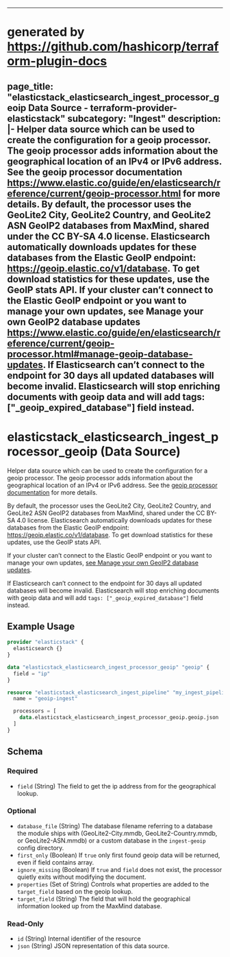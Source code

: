 
---
# generated by https://github.com/hashicorp/terraform-plugin-docs
page_title: "elasticstack_elasticsearch_ingest_processor_geoip Data Source - terraform-provider-elasticstack"
subcategory: "Ingest"
description: |-
  Helper data source which can be used to create the configuration for a geoip processor. The geoip processor adds information about the geographical location of an IPv4 or IPv6 address. See the geoip processor documentation https://www.elastic.co/guide/en/elasticsearch/reference/current/geoip-processor.html for more details.
  By default, the processor uses the GeoLite2 City, GeoLite2 Country, and GeoLite2 ASN GeoIP2 databases from MaxMind, shared under the CC BY-SA 4.0 license. Elasticsearch automatically downloads updates for these databases from the Elastic GeoIP endpoint: https://geoip.elastic.co/v1/database. To get download statistics for these updates, use the GeoIP stats API.
  If your cluster can’t connect to the Elastic GeoIP endpoint or you want to manage your own updates, see Manage your own GeoIP2 database updates https://www.elastic.co/guide/en/elasticsearch/reference/current/geoip-processor.html#manage-geoip-database-updates.
  If Elasticsearch can’t connect to the endpoint for 30 days all updated databases will become invalid. Elasticsearch will stop enriching documents with geoip data and will add tags: ["_geoip_expired_database"] field instead.
---

# elasticstack_elasticsearch_ingest_processor_geoip (Data Source)

Helper data source which can be used to create the configuration for a geoip processor. The geoip processor adds information about the geographical location of an IPv4 or IPv6 address. See the [geoip processor documentation](https://www.elastic.co/guide/en/elasticsearch/reference/current/geoip-processor.html) for more details.

By default, the processor uses the GeoLite2 City, GeoLite2 Country, and GeoLite2 ASN GeoIP2 databases from MaxMind, shared under the CC BY-SA 4.0 license. Elasticsearch automatically downloads updates for these databases from the Elastic GeoIP endpoint: https://geoip.elastic.co/v1/database. To get download statistics for these updates, use the GeoIP stats API.

If your cluster can’t connect to the Elastic GeoIP endpoint or you want to manage your own updates, [see Manage your own GeoIP2 database updates](https://www.elastic.co/guide/en/elasticsearch/reference/current/geoip-processor.html#manage-geoip-database-updates).

If Elasticsearch can’t connect to the endpoint for 30 days all updated databases will become invalid. Elasticsearch will stop enriching documents with geoip data and will add `tags: ["_geoip_expired_database"]` field instead.

## Example Usage

```terraform
provider "elasticstack" {
  elasticsearch {}
}

data "elasticstack_elasticsearch_ingest_processor_geoip" "geoip" {
  field = "ip"
}

resource "elasticstack_elasticsearch_ingest_pipeline" "my_ingest_pipeline" {
  name = "geoip-ingest"

  processors = [
    data.elasticstack_elasticsearch_ingest_processor_geoip.geoip.json
  ]
}
```

<!-- schema generated by tfplugindocs -->
## Schema

### Required

- `field` (String) The field to get the ip address from for the geographical lookup.

### Optional

- `database_file` (String) The database filename referring to a database the module ships with (GeoLite2-City.mmdb, GeoLite2-Country.mmdb, or GeoLite2-ASN.mmdb) or a custom database in the `ingest-geoip` config directory.
- `first_only` (Boolean) If `true` only first found geoip data will be returned, even if field contains array.
- `ignore_missing` (Boolean) If `true` and `field` does not exist, the processor quietly exits without modifying the document.
- `properties` (Set of String) Controls what properties are added to the `target_field` based on the geoip lookup.
- `target_field` (String) The field that will hold the geographical information looked up from the MaxMind database.

### Read-Only

- `id` (String) Internal identifier of the resource
- `json` (String) JSON representation of this data source.
